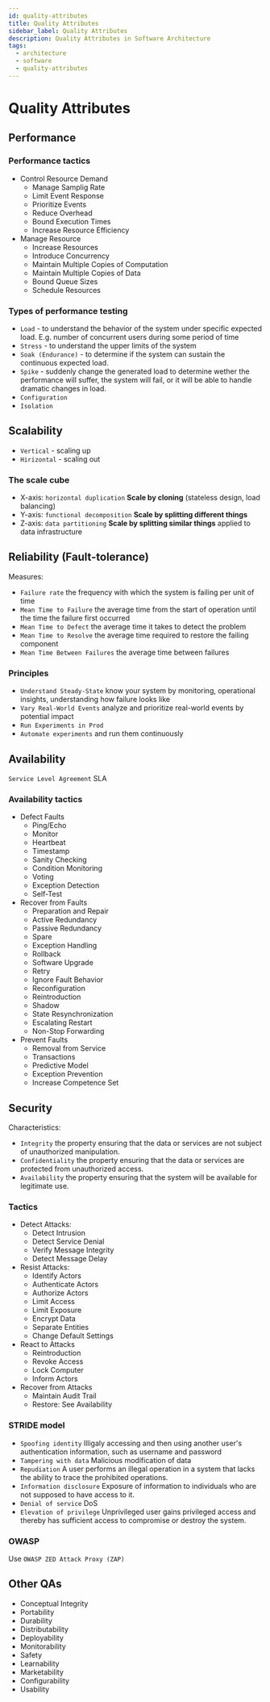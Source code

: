 ```yaml
---
id: quality-attributes
title: Quality Attributes
sidebar_label: Quality Attributes
description: Quality Attributes in Software Architecture
tags:
  - architecture
  - software
  - quality-attributes
---
```


# Quality Attributes

## Performance

### Performance tactics

- Control Resource Demand
  - Manage Samplig Rate
  - Limit Event Response
  - Prioritize Events
  - Reduce Overhead
  - Bound Execution Times
  - Increase Resource Efficiency
- Manage Resource
  - Increase Resources
  - Introduce Concurrency
  - Maintain Multiple Copies of Computation
  - Maintain Multiple Copies of Data
  - Bound Queue Sizes
  - Schedule Resources

### Types of performance testing

- `Load` -  to understand the behavior of the system under specific expected load. E.g. number of concurrent users during some period of time
- `Stress` - to understand the upper limits of the system
- `Soak (Endurance)` - to determine if the system can sustain the continuous expected load.
- `Spike` - suddenly change the generated load to determine wether the performance will suffer, the system will fail, or it will be able to handle dramatic changes in load.
- `Configuration`
- `Isolation`

## Scalability

- `Vertical` - scaling up
- `Hirizontal` - scaling out

### The scale cube
- X-axis: `horizontal duplication` **Scale by cloning** (stateless design, load balancing)
- Y-axis: `functional decomposition` **Scale by splitting different things** 
- Z-axis: `data partitioning` **Scale by splitting similar things** applied to data infrastructure

## Reliability (Fault-tolerance)

Measures:

- `Failure rate` the frequency with which the system is failing per unit of time
- `Mean Time to Failure` the average time from the start of operation until the time the failure first occurred 
- `Mean Time to Defect` the average time it takes to detect the problem
- `Mean Time to Resolve` the average time required to restore the failing component
- `Mean Time Between Failures` the average time between failures

### Principles

- `Understand Steady-State` know your system by monitoring, operational insights, understanding how failure looks like
- `Vary Real-World Events` analyze and prioritize real-world events by potential impact
- `Run Experiments in Prod`
- `Automate experiments` and run them continuously

## Availability  

`Service Level Agreement` SLA

### Availability tactics

- Defect Faults
  - Ping/Echo
  - Monitor
  - Heartbeat
  - Timestamp
  - Sanity Checking
  - Condition Monitoring
  - Voting
  - Exception Detection
  - Self-Test
- Recover from Faults
  - Preparation and Repair
  - Active Redundancy
  - Passive Redundancy
  - Spare
  - Exception Handling
  - Rollback
  - Software Upgrade
  - Retry
  - Ignore Fault Behavior
  - Reconfiguration
  - Reintroduction
  - Shadow
  - State Resynchronization
  - Escalating Restart
  - Non-Stop Forwarding
- Prevent Faults
  - Removal from Service
  - Transactions
  - Predictive Model
  - Exception Prevention
  - Increase Competence Set

## Security

Characteristics:
- `Integrity` the property ensuring that the data or services are not subject of unauthorized manipulation.
- `Confidentiality` the property ensuring that the data or services are protected from unauthorized access.
- `Availability` the property ensuring that the system will be available for legitimate use.

### Tactics

- Detect Attacks:
  - Detect Intrusion
  - Detect Service Denial
  - Verify Message Integrity
  - Detect Message Delay
- Resist Attacks:
  - Identify Actors
  - Authenticate Actors
  - Authorize Actors
  - Limit Access
  - Limit Exposure
  - Encrypt Data
  - Separate Entities
  - Change Default Settings
- React to Attacks
  - Reintroduction
  - Revoke Access
  - Lock Computer
  - Inform Actors
- Recover from Attacks
  - Maintain Audit Trail
  - Restore: See Availability
  
### STRIDE model

- `Spoofing identity` Illigaly accessing and then using another user's authentication information, such as username and password
- `Tampering with data` Malicious modification of data
- `Repudiation` A user performs an illegal operation in a system that lacks the ability to trace the prohibited operations.
- `Information disclosure` Exposure of information to individuals who are not supposed to have access to it.
- `Denial of service` DoS
- `Elevation of privilege` Unprivileged user gains privileged access and thereby has sufficient access to compromise or destroy the system.

### OWASP

Use `OWASP ZED Attack Proxy (ZAP)`

## Other QAs

- Conceptual Integrity
- Portability
- Durability
- Distributability
- Deployability
- Monitorability
- Safety
- Learnability
- Marketability
- Configurability
- Usability
